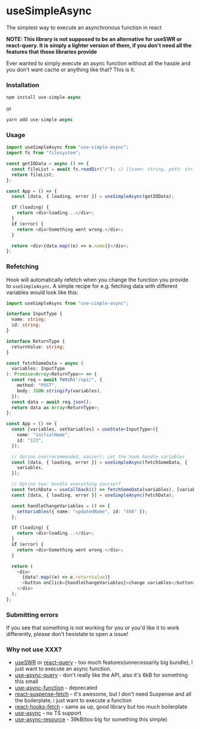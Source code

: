 # useSimpleAsync

The simplest way to execute an asynchronous function in react

**NOTE: This library is not supposed to be an alternative for useSWR or react-query. It is simply a lighter version of them, if you don't need all the features that those libraries provide**

Ever wanted to simply execute an async function without all the hassle and you don't want cache or anything like that? This is it.

### Installation

```ts
npm install use-simple-async
```

or

```ts
yarn add use-simple-async
```

### Usage

```ts
import useSimpleAsync from "use-simple-async";
import fs from "filesystem";

const getIOData = async () => {
  const fileList = await fs.readDir("/"); // [{name: string, path: string}]
  return fileList;
};

const App = () => {
  const [data, { loading, error }] = useSimpleAsync(getIOData);

  if (loading) {
    return <div>loading...</div>;
  }
  if (error) {
    return <div>Something went wrong.</div>;
  }

  return <div>{data.map((e) => e.name)}</div>;
};
```

### Refetching

Hook will automatically refetch when you change the function you provide to `useSimpleAsync`.
A simple recipe for e.g. fetching data with different variables would look like this:

```ts
import useSimpleAsync from "use-simple-async";

interface InputType {
  name: string;
  id: string;
}

interface ReturnType {
  returnValue: string;
}

const fetchSomeData = async (
  variables: InputType
): Promise<Array<ReturnType>> => {
  const req = await fetch("/api/", {
    method: "POST",
    body: JSON.stringify(variables),
  });
  const data = await req.json();
  return data as Array<ReturnType>;
};

const App = () => {
  const [variables, setVariables] = useState<InputType>({
    name: "initialName",
    id: "123",
  });

  // Option one(recommended, easier): Let the hook handle variables
  const [data, { loading, error }] = useSimpleAsync(fetchSomeData, {
    variables,
  });

  // Option two: Handle everything yourself
  const fetchData = useCallback(() => fetchSomeData(variables), [variables]); // useCallback is important here!
  const [data, { loading, error }] = useSimpleAsync(fetchData);

  const handleChangeVariables = () => {
    setVariables({ name: "updatedName", id: "456" });
  };

  if (loading) {
    return <div>loading...</div>;
  }
  if (error) {
    return <div>Something went wrong.</div>;
  }

  return (
    <div>
      {data?.map((e) => e.returnValue)}
      <button onClick={handleChangeVariables}>change variables</button>
    </div>
  );
};
```

### Submitting errors

If you see that something is not working for you or you'd like it to work differently, please don't hesistate to open a issue!

### Why not use XXX?

- [useSWR](https://swr.vercel.app/) or [react-query](https://www.npmjs.com/package/react-query) - too much features(unnecessarily big bundle), I just want to execute an async function.
- [use-async-query](https://www.npmjs.com/package/use-async-query) - don't really like the API, also it's 6kB for something this small
- [use-async-function](https://www.npmjs.com/package/use-async-function) - deprecated
- [react-suspense-fetch](https://github.com/dai-shi/react-suspense-fetch) - it's awesome, but I don't need Suspense and all the boilerplate, i just want to execute a function
- [react-hooks-fetch](https://github.com/dai-shi/react-hooks-fetch) - same as up, good library but too much boilerplate
- [use-async](https://www.npmjs.com/package/use-async) - no TS support
- [use-async-resource](https://www.npmjs.com/package/use-async-resource) - 39kB(too big for something this simple)
